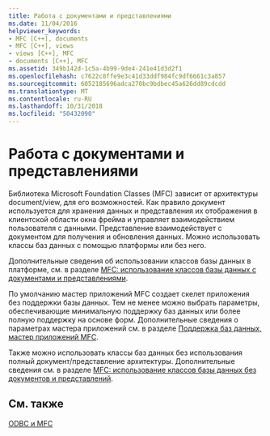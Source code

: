 ```yaml
---
title: Работа с документами и представлениями
ms.date: 11/04/2016
helpviewer_keywords:
- MFC [C++], documents
- MFC [C++], views
- views [C++], MFC
- documents [C++], MFC
ms.assetid: 349b142d-1c5a-4b99-9de4-241e41d3d2f1
ms.openlocfilehash: c7622c8ffe9e3c41d33ddf984fc9df6661c3a857
ms.sourcegitcommit: 6052185696adca270bc9bdbec45a626dd89cdcdd
ms.translationtype: MT
ms.contentlocale: ru-RU
ms.lasthandoff: 10/31/2018
ms.locfileid: "50432090"
---
```

# <a name="working-with-documents-and-views"></a>Работа с документами и представлениями

Библиотека Microsoft Foundation Classes (MFC) зависит от архитектуры document/view, для его возможностей. Как правило документ используется для хранения данных и представления их отображения в клиентской области окна фрейма и управляет взаимодействием пользователя с данными. Представление взаимодействует с документом для получения и обновления данных. Можно использовать классы баз данных с помощью платформы или без него.

Дополнительные сведения об использовании классов базы данных в платформе, см. в разделе [MFC: использование классов базы данных с документами и представлениями](../../data/mfc-using-database-classes-with-documents-and-views.md).

По умолчанию мастер приложений MFC создает скелет приложения без поддержки базы данных. Тем не менее можно выбрать параметры, обеспечивающие минимальную поддержку баз данных или более полную поддержку на основе форм. Дополнительные сведения о параметрах мастера приложений см. в разделе [Поддержка баз данных, мастер приложений MFC](../../mfc/reference/database-support-mfc-application-wizard.md).

Также можно использовать классы баз данных без использования полный документ/представление архитектуры. Дополнительные сведения см. в разделе [MFC: использование классов базы данных без документов и представлений](../../data/mfc-using-database-classes-without-documents-and-views.md).

## <a name="see-also"></a>См. также

[ODBC и MFC](../../data/odbc/odbc-and-mfc.md)